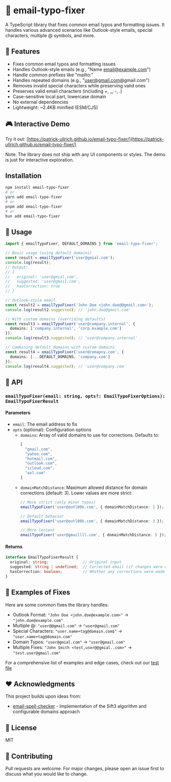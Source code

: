 # 📧 email-typo-fixer

A TypeScript library that fixes common email typos and formatting issues. It handles various advanced scenarios like Outlook-style emails, special characters, multiple @ symbols, and more.

## 🌟 Features

- Fixes common email typos and formatting issues
- Handles Outlook-style emails (e.g., "Name <email@example.com>")
- Handle common prefixes like "mailto:"
- Handles repeated domains (e.g., "user@gmail.com@gmail.com")
- Removes invalid special characters while preserving valid ones
- Preserves valid email characters (including +, _, -, .)
- Case-sensitive local part, lowercase domain
- No external dependencies
- Lightweight: ~2.4KB minified (ESM/CJS)

## 🎮 Interactive Demo

Try it out: [https://patrick-ullrich.github.io/email-typo-fixer/](https://patrick-ullrich.github.io/email-typo-fixer/)

Note: The library does not ship with any UI components or styles. The demo is just for interactive exploration.

## Installation

```bash
npm install email-typo-fixer
# or
yarn add email-typo-fixer
# or
pnpm add email-typo-fixer
# or
bun add email-typo-fixer
```

## 🚀 Usage

```typescript
import { emailTypoFixer, DEFAULT_DOMAINS } from 'email-typo-fixer';

// Basic usage (using default domains)
const result = emailTypoFixer('user@gmial.com');
console.log(result); 
// Output:
// {
//   original: 'user@gmial.com',
//   suggested: 'user@gmail.com',
//   hasCorrection: true
// }

// Outlook-style email
const result2 = emailTypoFixer('John Doe <john.doe@@gmail.com>');
console.log(result2.suggested); // 'john.doe@gmail.com'

// With custom domains (overriding defaults)
const result3 = emailTypoFixer('user@company.internal', {
  domains: ['company.internal', 'corp.example.com']
});
console.log(result3.suggested); // 'user@company.internal'

// Combining default domains with custom domains
const result4 = emailTypoFixer('user@comapny.com', {
  domains: [...DEFAULT_DOMAINS, 'company.com']
});
console.log(result4.suggested); // 'user@company.com'
```

## 📘 API

### `emailTypoFixer(email: string, opts?: EmailTypoFixerOptions): EmailTypoFixerResult`

#### Parameters

- `email`: The email address to fix
- `opts` (optional): Configuration options
  - `domains`: Array of valid domains to use for corrections. Defaults to: 
    ```typescript
    [
      "gmail.com",
      "yahoo.com",
      "hotmail.com",
      "outlook.com",
      "icloud.com",
      "aol.com"
    ]
    ```
  - `domainMatchDistance`: Maximum allowed distance for domain corrections (default: 3). Lower values are more strict:
    ```typescript
    // More strict (only minor typos)
    emailTypoFixer('user@outl00k.com', { domainMatchDistance: 2 }); // No correction

    // Default behavior
    emailTypoFixer('user@outl00k.com', { domainMatchDistance: 3 }); // Suggests: user@outlook.com
    
    // More lenient
    emailTypoFixer('user@gmaillll.com', { domainMatchDistance: 5 }); // Suggests: user@gmail.com
    ```

#### Returns

```typescript
interface EmailTypoFixerResult {
  original: string;               // Original input
  suggested: string | undefined;  // Corrected email (if changes were made)
  hasCorrection: boolean;         // Whether any corrections were made
}
```

## 📝 Examples of Fixes

Here are some common fixes the library handles:

- Outlook Format: `"John Doe <john.doe@example.com>"` → `"john.doe@example.com"`
- Multiple @: `"user@@gmail.com"` → `"user@gmail.com"`
- Special Characters: `"user.name+tag@domain.com$"` → `"user.name+tag@domain.com"`
- Domain Typos: `"user@gmial.com"` → `"user@gmail.com"`
- Multiple Fixes: `"John Smith <test,user@@gmial..com>"` → `"test.user@gmail.com"`

For a comprehensive list of examples and edge cases, check out our [test file](https://github.com/Patrick-Ullrich/email-typo-fixer/blob/main/src/index.test.ts)

## ❤️ Acknowledgments

This project builds upon ideas from:
- [email-spell-checker](https://github.com/ZooTools/email-spell-checker) - Implementation of the Sift3 algorithm and configurable domains approach

## 📄 License

MIT

## 🤝 Contributing

Pull requests are welcome. For major changes, please open an issue first to discuss what you would like to change.
